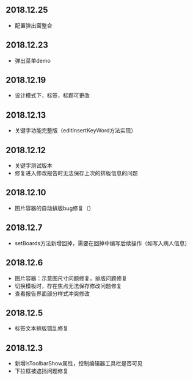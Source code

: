 ## 2018.12.25
* 配置弹出窗整合

## 2018.12.23
* 弹出菜单demo

## 2018.12.19
* 设计模式下，标签，标题可更改

## 2018.12.13
* 关键字功能完整版（editInsertKeyWord方法实现）

## 2018.12.12
* 关键字测试版本
* 修复进入修改报告时无法保存上次的排版信息的问题

## 2018.12.10
* 图片容器的自动排版bug修复（）

## 2018.12.7
* setBoards方法新增回掉，需要在回掉中编写后续操作（如写入病人信息）

## 2018.12.6
* 图片容器：示意图尺寸问题修复，排版问题修复
* 切换模板时，存在焦点无法保存修改问题修复
* 查看报告界面部分样式冲突修改

## 2018.12.5
* 标签文本排版错乱修复

## 2018.12.3
* 新增isToolbarShow属性，控制编辑器工具栏是否可见
* 下拉框被遮挡问题修复
